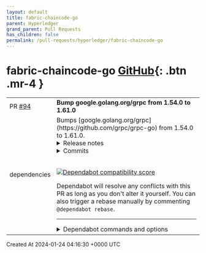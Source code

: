 ```yaml
---
layout: default
title: fabric-chaincode-go
parent: Hyperledger
grand_parent: Pull Requests
has_children: false
permalink: /pull-requests/hyperledger/fabric-chaincode-go
---
```


# fabric-chaincode-go <span class="fs-3 right-align">[GitHub](https://github.com/hyperledger/fabric-chaincode-go){: .btn .mr-4 }</span>


<div>
    <table>
        <tr>
            <td>
                PR <a href="https://github.com/hyperledger/fabric-chaincode-go/pull/94" class=".btn">#94</a>
            </td>
            <td>
                <b>
                    Bump google.golang.org/grpc from 1.54.0 to 1.61.0
                </b>
            </td>
        </tr>
        <tr>
            <td>
                <span class="chip">dependencies</span>
            </td>
            <td>
                Bumps [google.golang.org/grpc](https://github.com/grpc/grpc-go) from 1.54.0 to 1.61.0.
<details>
<summary>Release notes</summary>
<p><em>Sourced from <a href="https://github.com/grpc/grpc-go/releases">google.golang.org/grpc's releases</a>.</em></p>
<blockquote>
<h2>Release 1.61.0</h2>
<h1>New Features</h1>
<ul>
<li>resolver: provide method, <code>AuthorityOverrider</code>, to allow resolver.Builders to override the default authority for a <code>ClientConn</code>. (EXPERIMENTAL) (<a href="https://redirect.github.com/grpc/grpc-go/issues/6752">#6752</a>)
<ul>
<li>Special Thanks: <a href="https://github.com/Aditya-Sood"><code>@​Aditya-Sood</code></a></li>
</ul>
</li>
<li>xds: add support for mTLS Credentials in xDS bootstrap (<a href="https://github.com/grpc/grpc-go/blob/HEAD/github.com/grpc/proposal/blob/8c31bfedded5f0a51c4933e9e9a8246122f9c41a/A65-xds-mtls-creds-in-bootstrap.md">gRFC A65</a>) (<a href="https://redirect.github.com/grpc/grpc-go/issues/6757">#6757</a>)
<ul>
<li>Special Thanks: <a href="https://github.com/atollena"><code>@​atollena</code></a></li>
</ul>
</li>
<li>server: add <code>grpc.WaitForHandlers</code> <code>ServerOption</code> to cause <code>Server.Stop</code> to block until method handlers return. (EXPERIMENTAL)  (<a href="https://redirect.github.com/grpc/grpc-go/issues/6922">#6922</a>)</li>
</ul>
<h1>Performance Improvements</h1>
<ul>
<li>grpc: skip compression of empty messages as an optimization (<a href="https://redirect.github.com/grpc/grpc-go/issues/6842">#6842</a>)
<ul>
<li>Special Thanks: <a href="https://github.com/jroper"><code>@​jroper</code></a></li>
</ul>
</li>
<li>orca: use atomic pointer to improve performance in server metrics recorder (<a href="https://redirect.github.com/grpc/grpc-go/issues/6799">#6799</a>)
<ul>
<li>Special Thanks: <a href="https://github.com/danielzhaotongliu"><code>@​danielzhaotongliu</code></a></li>
</ul>
</li>
</ul>
<h1>Bug Fixes</h1>
<ul>
<li>client: correctly enable TCP keepalives with OS defaults on windows (<a href="https://redirect.github.com/grpc/grpc-go/issues/6863">#6863</a>)
<ul>
<li>Special Thanks: <a href="https://github.com/mmatczuk"><code>@​mmatczuk</code></a></li>
</ul>
</li>
<li>server: change some stream operations to return <code>UNAVAILABLE</code> instead of <code>UNKNOWN</code> when underlying connection is broken (<a href="https://redirect.github.com/grpc/grpc-go/issues/6891">#6891</a>)
<ul>
<li>Special Thanks: <a href="https://github.com/mustafasen81"><code>@​mustafasen81</code></a></li>
</ul>
</li>
<li>server: fix <code>GracefulStop</code> to block until all method handlers return (v1.60 regression). (<a href="https://redirect.github.com/grpc/grpc-go/issues/6922">#6922</a>)</li>
<li>server: fix two bugs that could lead to panics at shutdown when using <a href="https://pkg.go.dev/google.golang.org/grpc#NumStreamWorkers"><code>NumStreamWorkers</code></a> (EXPERIMENTAL). (<a href="https://redirect.github.com/grpc/grpc-go/issues/6856">#6856</a>)</li>
<li>reflection: do not send invalid descriptors to clients for files that cannot be fully resolved (<a href="https://redirect.github.com/grpc/grpc-go/issues/6771">#6771</a>)
<ul>
<li>Special Thanks: <a href="https://github.com/jhump"><code>@​jhump</code></a></li>
</ul>
</li>
<li>xds: don't fail channel/server startup when xds creds is specified, but bootstrap is missing certificate providers (<a href="https://redirect.github.com/grpc/grpc-go/issues/6848">#6848</a>)</li>
<li>xds: Atomically read and write xDS security configuration client side (<a href="https://redirect.github.com/grpc/grpc-go/issues/6796">#6796</a>)</li>
<li>xds/server: fix RDS handling for non-inline route configs (<a href="https://redirect.github.com/grpc/grpc-go/issues/6915">#6915</a>)</li>
</ul>
<h2>Release v1.60.1</h2>
<h1>Bug Fixes</h1>
<ul>
<li>server: fix two bugs that could lead to panics at shutdown when using <a href="https://pkg.go.dev/google.golang.org/grpc#NumStreamWorkers">NumStreamWorkers</a> (experimental feature).</li>
</ul>
<h2>Release 1.60.0</h2>
<h1>Security</h1>
<ul>
<li>credentials/tls: if not set, set TLS MinVersion to 1.2 and CipherSuites according to supported suites not forbidden by RFC7540.
<ul>
<li>This is a behavior change to bring us into better alignment with RFC 7540.</li>
</ul>
</li>
</ul>
<h1>API Changes</h1>
<ul>
<li>resolver: remove deprecated and experimental <code>ClientConn.NewServiceConfig</code> (<a href="https://redirect.github.com/grpc/grpc-go/issues/6784">#6784</a>)</li>
<li>client: remove deprecated <code>grpc.WithServiceConfig</code> <code>DialOption</code> (<a href="https://redirect.github.com/grpc/grpc-go/issues/6800">#6800</a>)</li>
</ul>
<!-- raw HTML omitted -->
</blockquote>
<p>... (truncated)</p>
</details>
<details>
<summary>Commits</summary>
<ul>
<li><a href="https://github.com/grpc/grpc-go/commit/8167bc3aca7890b44b5839a2cd92d495016ac7ed"><code>8167bc3</code></a> Change version to 1.61.0 (<a href="https://redirect.github.com/grpc/grpc-go/issues/6936">#6936</a>)</li>
<li><a href="https://github.com/grpc/grpc-go/commit/52e23632fc29be90369d5d479f8b4f752f4b1dc4"><code>52e2363</code></a> test/xds: Use different import path for gRPC Messages (<a href="https://redirect.github.com/grpc/grpc-go/issues/6933">#6933</a>)</li>
<li><a href="https://github.com/grpc/grpc-go/commit/67e50be52699e793bc89a786465e841a18950fae"><code>67e50be</code></a> transport: Remove redundant if in handleGoAway (<a href="https://redirect.github.com/grpc/grpc-go/issues/6930">#6930</a>)</li>
<li><a href="https://github.com/grpc/grpc-go/commit/e96f521f478253ceb7d06c0282775e86223b5225"><code>e96f521</code></a> alts: Extract AuthInfo after handshake in ALTS e2e test. (<a href="https://redirect.github.com/grpc/grpc-go/issues/6931">#6931</a>)</li>
<li><a href="https://github.com/grpc/grpc-go/commit/987df1309236a950d3f618eb5287279d81a7396e"><code>987df13</code></a> metadata: move FromOutgoingContextRaw() to internal (<a href="https://redirect.github.com/grpc/grpc-go/issues/6765">#6765</a>)</li>
<li><a href="https://github.com/grpc/grpc-go/commit/61eab37838ce213237ecb31aa7cdf95241851431"><code>61eab37</code></a> server: block GracefulStop on method handlers and make blocking optional for ...</li>
<li><a href="https://github.com/grpc/grpc-go/commit/ddd377f19841eae70862559c854d957d61b3b692"><code>ddd377f</code></a> xds/server: fix RDS handling for non-inline route configs (<a href="https://redirect.github.com/grpc/grpc-go/issues/6915">#6915</a>)</li>
<li><a href="https://github.com/grpc/grpc-go/commit/8b455deef5597ea1d5af9b168028bc8a087a0e8c"><code>8b455de</code></a> removing Roots deprecated Subjects field in tests (<a href="https://redirect.github.com/grpc/grpc-go/issues/6907">#6907</a>)</li>
<li><a href="https://github.com/grpc/grpc-go/commit/953d12a1c6c5b4929ac92eeeedfdad2ddef49976"><code>953d12a</code></a> alts: Forward-fix of ALTS queuing of handshake requests. (<a href="https://redirect.github.com/grpc/grpc-go/issues/6906">#6906</a>)</li>
<li><a href="https://github.com/grpc/grpc-go/commit/6ce73bfbf9c5ca458c346f62c571a3a74369c4c4"><code>6ce73bf</code></a> internal/transport: convert <code>ConnectionError</code> to <code>Unavailable</code> status when wr...</li>
<li>Additional commits viewable in <a href="https://github.com/grpc/grpc-go/compare/v1.54.0...v1.61.0">compare view</a></li>
</ul>
</details>
<br />


[![Dependabot compatibility score](https://dependabot-badges.githubapp.com/badges/compatibility_score?dependency-name=google.golang.org/grpc&package-manager=go_modules&previous-version=1.54.0&new-version=1.61.0)](https://docs.github.com/en/github/managing-security-vulnerabilities/about-dependabot-security-updates#about-compatibility-scores)

Dependabot will resolve any conflicts with this PR as long as you don't alter it yourself. You can also trigger a rebase manually by commenting `@dependabot rebase`.

[//]: # (dependabot-automerge-start)
[//]: # (dependabot-automerge-end)

---

<details>
<summary>Dependabot commands and options</summary>
<br />

You can trigger Dependabot actions by commenting on this PR:
- `@dependabot rebase` will rebase this PR
- `@dependabot recreate` will recreate this PR, overwriting any edits that have been made to it
- `@dependabot merge` will merge this PR after your CI passes on it
- `@dependabot squash and merge` will squash and merge this PR after your CI passes on it
- `@dependabot cancel merge` will cancel a previously requested merge and block automerging
- `@dependabot reopen` will reopen this PR if it is closed
- `@dependabot close` will close this PR and stop Dependabot recreating it. You can achieve the same result by closing it manually
- `@dependabot show <dependency name> ignore conditions` will show all of the ignore conditions of the specified dependency
- `@dependabot ignore this major version` will close this PR and stop Dependabot creating any more for this major version (unless you reopen the PR or upgrade to it yourself)
- `@dependabot ignore this minor version` will close this PR and stop Dependabot creating any more for this minor version (unless you reopen the PR or upgrade to it yourself)
- `@dependabot ignore this dependency` will close this PR and stop Dependabot creating any more for this dependency (unless you reopen the PR or upgrade to it yourself)


</details>
            </td>
        </tr>
    </table>
    <div class="right-align">
        Created At 2024-01-24 04:16:30 +0000 UTC
    </div>
</div>

